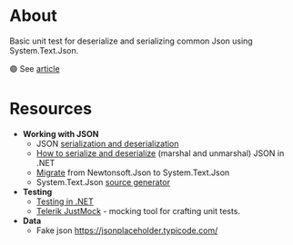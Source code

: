 # About

Basic unit test for deserialize and serializing common Json using System.Text.Json.

:green_circle: See [article](https://github.com/karenpayneoregon/unit-test-json/blob/master/article_1.md)

# Resources

- **Working with JSON**
  - JSON [serialization and deserialization](https://docs.microsoft.com/en-us/dotnet/standard/serialization/system-text-json-overview?pivots=dotnet-5-0)
  - [How to serialize and deserialize](https://docs.microsoft.com/en-us/dotnet/standard/serialization/system-text-json-how-to?pivots=dotnet-5-0) (marshal and unmarshal) JSON in .NET
  - [Migrate](https://docs.microsoft.com/en-us/dotnet/standard/serialization/system-text-json-migrate-from-newtonsoft-how-to?pivots=dotnet-5-0) from Newtonsoft.Json to System.Text.Json
  - System.Text.Json [source generator](https://devblogs.microsoft.com/dotnet/try-the-new-system-text-json-source-generator/)
- **Testing**
  - [Testing in .NET](https://docs.microsoft.com/en-us/dotnet/core/testing/)
  - [Telerik JustMock](https://www.telerik.com/products/mocking.aspx) - mocking tool for crafting unit tests.
- **Data**
  - Fake json https://jsonplaceholder.typicode.com/